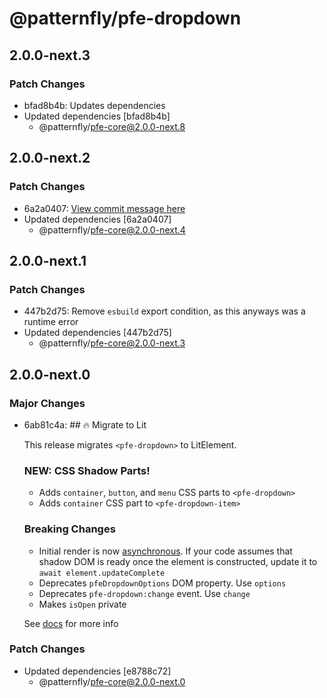 # @patternfly/pfe-dropdown

## 2.0.0-next.3

### Patch Changes

- bfad8b4b: Updates dependencies
- Updated dependencies [bfad8b4b]
  - @patternfly/pfe-core@2.0.0-next.8

## 2.0.0-next.2

### Patch Changes

- 6a2a0407: [View commit message here](https://gist.github.com/heyMP/200fc0b840690541475923facba393ab)
- Updated dependencies [6a2a0407]
  - @patternfly/pfe-core@2.0.0-next.4

## 2.0.0-next.1

### Patch Changes

- 447b2d75: Remove `esbuild` export condition, as this anyways was a runtime error
- Updated dependencies [447b2d75]
  - @patternfly/pfe-core@2.0.0-next.3

## 2.0.0-next.0

### Major Changes

- 6ab81c4a: ## 🔥 Migrate to Lit

  This release migrates `<pfe-dropdown>` to LitElement.

  ### NEW: CSS Shadow Parts!

  - Adds `container`, `button`, and `menu` CSS parts to `<pfe-dropdown>`
  - Adds `container` CSS part to `<pfe-dropdown-item>`

  ### Breaking Changes

  - Initial render is now [asynchronous](https://lit.dev/docs/components/lifecycle/#reactive-update-cycle).
    If your code assumes that shadow DOM is ready once the element is constructed, update it to `await element.updateComplete`
  - Deprecates `pfeDropdownOptions` DOM property. Use `options`
  - Deprecates `pfe-dropdown:change` event. Use `change`
  - Makes `isOpen` private

  See [docs](https://patternflyelements.org/components/dropdown/) for more info

### Patch Changes

- Updated dependencies [e8788c72]
  - @patternfly/pfe-core@2.0.0-next.0

